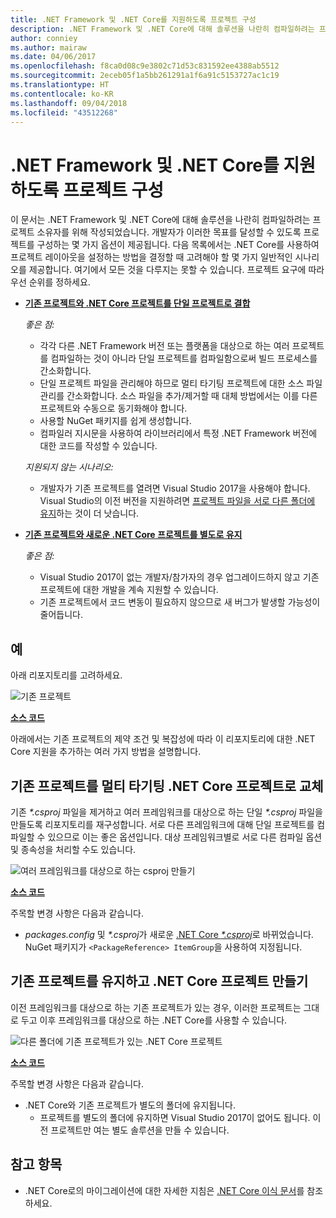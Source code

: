 ```yaml
---
title: .NET Framework 및 .NET Core를 지원하도록 프로젝트 구성
description: .NET Framework 및 .NET Core에 대해 솔루션을 나란히 컴파일하려는 프로젝트 소유자를 위한 도움말입니다.
author: conniey
ms.author: mairaw
ms.date: 04/06/2017
ms.openlocfilehash: f8ca0d08c9e3802c71d53c831592ee4388ab5512
ms.sourcegitcommit: 2eceb05f1a5bb261291a1f6a91c5153727ac1c19
ms.translationtype: HT
ms.contentlocale: ko-KR
ms.lasthandoff: 09/04/2018
ms.locfileid: "43512268"
---
```

# <a name="organizing-your-project-to-support-net-framework-and-net-core"></a>.NET Framework 및 .NET Core를 지원하도록 프로젝트 구성

이 문서는 .NET Framework 및 .NET Core에 대해 솔루션을 나란히 컴파일하려는 프로젝트 소유자를 위해 작성되었습니다. 개발자가 이러한 목표를 달성할 수 있도록 프로젝트를 구성하는 몇 가지 옵션이 제공됩니다. 다음 목록에서는 .NET Core를 사용하여 프로젝트 레이아웃을 설정하는 방법을 결정할 때 고려해야 할 몇 가지 일반적인 시나리오를 제공합니다. 여기에서 모든 것을 다루지는 못할 수 있습니다. 프로젝트 요구에 따라 우선 순위를 정하세요.

* [**기존 프로젝트와 .NET Core 프로젝트를 단일 프로젝트로 결합**][option-csproj]

  *좋은 점:*
  * 각각 다른 .NET Framework 버전 또는 플랫폼을 대상으로 하는 여러 프로젝트를 컴파일하는 것이 아니라 단일 프로젝트를 컴파일함으로써 빌드 프로세스를 간소화합니다.
  * 단일 프로젝트 파일을 관리해야 하므로 멀티 타기팅 프로젝트에 대한 소스 파일 관리를 간소화합니다. 소스 파일을 추가/제거할 때 대체 방법에서는 이를 다른 프로젝트와 수동으로 동기화해야 합니다.
  * 사용할 NuGet 패키지를 쉽게 생성합니다.
  * 컴파일러 지시문을 사용하여 라이브러리에서 특정 .NET Framework 버전에 대한 코드를 작성할 수 있습니다.

  *지원되지 않는 시나리오:*
  * 개발자가 기존 프로젝트를 열려면 Visual Studio 2017을 사용해야 합니다. Visual Studio의 이전 버전을 지원하려면 [프로젝트 파일을 서로 다른 폴더에 유지](#support-vs)하는 것이 더 낫습니다.

* <a name="support-vs"></a>[**기존 프로젝트와 새로운 .NET Core 프로젝트를 별도로 유지**][option-csproj-folder]

  *좋은 점:*
  * Visual Studio 2017이 없는 개발자/참가자의 경우 업그레이드하지 않고 기존 프로젝트에 대한 개발을 계속 지원할 수 있습니다.
  * 기존 프로젝트에서 코드 변동이 필요하지 않으므로 새 버그가 발생할 가능성이 줄어듭니다.

## <a name="example"></a>예

아래 리포지토리를 고려하세요.

![기존 프로젝트][example-initial-project]

[**소스 코드**][example-initial-project-code]

아래에서는 기존 프로젝트의 제약 조건 및 복잡성에 따라 이 리포지토리에 대한 .NET Core 지원을 추가하는 여러 가지 방법을 설명합니다.

## <a name="replace-existing-projects-with-a-multi-targeted-net-core-project"></a>기존 프로젝트를 멀티 타기팅 .NET Core 프로젝트로 교체

기존 *\*.csproj* 파일을 제거하고 여러 프레임워크를 대상으로 하는 단일 *\*.csproj* 파일을 만들도록 리포지토리를 재구성합니다. 서로 다른 프레임워크에 대해 단일 프로젝트를 컴파일할 수 있으므로 이는 좋은 옵션입니다. 대상 프레임워크별로 서로 다른 컴파일 옵션 및 종속성을 처리할 수도 있습니다.

![여러 프레임워크를 대상으로 하는 csproj 만들기][example-csproj]

[**소스 코드**][example-csproj-code]

주목할 변경 사항은 다음과 같습니다.

* *packages.config* 및 *\*.csproj*가 새로운 [.NET Core *\*.csproj*][example-csproj-netcore]로 바뀌었습니다. NuGet 패키지가 `<PackageReference> ItemGroup`을 사용하여 지정됩니다.

## <a name="keep-existing-projects-and-create-a-net-core-project"></a>기존 프로젝트를 유지하고 .NET Core 프로젝트 만들기

이전 프레임워크를 대상으로 하는 기존 프로젝트가 있는 경우, 이러한 프로젝트는 그대로 두고 이후 프레임워크를 대상으로 하는 .NET Core를 사용할 수 있습니다.

![다른 폴더에 기존 프로젝트가 있는 .NET Core 프로젝트][example-csproj-different-folder]

[**소스 코드**][example-csproj-different-code]

주목할 변경 사항은 다음과 같습니다.

* .NET Core와 기존 프로젝트가 별도의 폴더에 유지됩니다.
  * 프로젝트를 별도의 폴더에 유지하면 Visual Studio 2017이 없어도 됩니다. 이전 프로젝트만 여는 별도 솔루션을 만들 수 있습니다.

## <a name="see-also"></a>참고 항목

* .NET Core로의 마이그레이션에 대한 자세한 지침은 [.NET Core 이식 문서][porting-doc]를 참조하세요.

[porting-doc]: index.md
[example-initial-project]: media/project-structure/project.png "기존 프로젝트"
[example-initial-project-code]: https://github.com/dotnet/samples/tree/master/framework/libraries/migrate-library/

[example-csproj]: media/project-structure/project.csproj.png "여러 프레임워크를 대상으로 하는 csproj 만들기"
[example-csproj-code]: https://github.com/dotnet/samples/tree/master/framework/libraries/migrate-library-csproj/
[example-csproj-netcore]: https://github.com/dotnet/samples/tree/master/framework/libraries/migrate-library-csproj/src/Car/Car.csproj

[example-csproj-different-folder]: media/project-structure/project.csproj.different.png "다른 폴더에 기존 PCL이 있는 .NET Core 프로젝트"
[example-csproj-different-code]: https://github.com/dotnet/samples/tree/master/framework/libraries/migrate-library-csproj-keep-existing/

[option-csproj]: #replace-existing-projects-with-a-multi-targeted-net-core-project
[option-csproj-folder]: #keep-existing-projects-and-create-a-net-core-project
